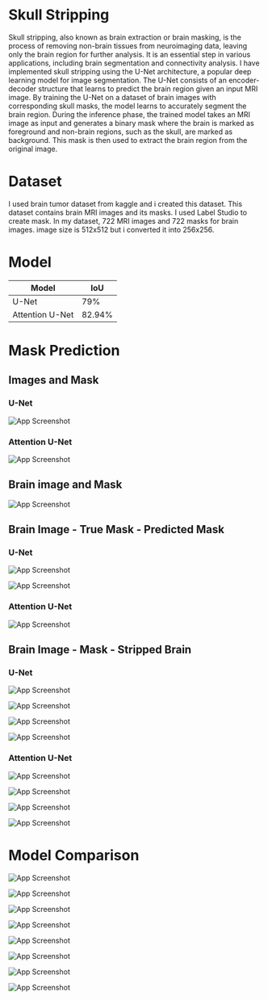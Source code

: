 
# Skull Stripping 

Skull stripping, also known as brain extraction or brain masking, is the process of removing non-brain tissues from neuroimaging data, leaving only the brain region for further analysis. It is an essential step in various applications, including brain segmentation and connectivity analysis. I have implemented skull stripping using the U-Net architecture, a popular deep learning model for image segmentation. The U-Net consists of an encoder-decoder structure that learns to predict the brain region given an input MRI image. By training the U-Net on a dataset of brain images with corresponding skull masks, the model learns to accurately segment the brain region. During the inference phase, the trained model takes an MRI image as input and generates a binary mask where the brain is marked as foreground and non-brain regions, such as the skull, are marked as background. This mask is then used to extract the brain region from the original image.


# Dataset
I used brain tumor dataset from kaggle and i created this dataset. This dataset contains brain MRI images and its masks. I used Label Studio to create mask. In my dataset, 722 MRI images and 722 masks for brain images. image size is 512x512 but i converted it into 256x256. 

# Model
| Model               | IoU         |
| ------------------- | ----------- |
| U-Net               | 79%         |
| Attention U-Net     | 82.94%      |

# Mask Prediction



## Images and Mask
### U-Net
![App Screenshot](https://github.com/MorningStarTM/skull-stripping/blob/main/images/u1.PNG?raw=true)

### Attention U-Net
![App Screenshot](https://github.com/MorningStarTM/skull-stripping/blob/main/images/au1.PNG?raw=true)

## Brain image and Mask
![App Screenshot](https://github.com/MorningStarTM/skull-stripping/blob/main/images/u2.PNG?raw=true)



## Brain Image - True Mask - Predicted Mask
### U-Net
![App Screenshot](https://github.com/MorningStarTM/skull-stripping/blob/main/images/u5.PNG?raw=true)

![App Screenshot](https://github.com/MorningStarTM/skull-stripping/blob/main/images/u7.PNG?raw=true)


### Attention U-Net
![App Screenshot](https://github.com/MorningStarTM/skull-stripping/blob/main/images/au3.PNG?raw=true)




## Brain Image - Mask - Stripped Brain
### U-Net
![App Screenshot](https://github.com/MorningStarTM/skull-stripping/blob/main/images/u3.PNG?raw=true)

![App Screenshot](https://github.com/MorningStarTM/skull-stripping/blob/main/images/u4.PNG?raw=true)

![App Screenshot](https://github.com/MorningStarTM/skull-stripping/blob/main/images/u6.PNG?raw=true)

![App Screenshot](https://github.com/MorningStarTM/skull-stripping/blob/main/images/u8.PNG?raw=true)


### Attention U-Net
![App Screenshot](https://github.com/MorningStarTM/skull-stripping/blob/main/images/au4.PNG?raw=true)

![App Screenshot](https://github.com/MorningStarTM/skull-stripping/blob/main/images/au5.PNG?raw=true)

![App Screenshot](https://github.com/MorningStarTM/skull-stripping/blob/main/images/au6.PNG?raw=true)

![App Screenshot](https://github.com/MorningStarTM/skull-stripping/blob/main/images/au7.PNG?raw=true)


# Model Comparison
![App Screenshot](https://github.com/MorningStarTM/skull-stripping/blob/main/images/output_1.png?raw=true)

![App Screenshot](https://github.com/MorningStarTM/skull-stripping/blob/main/images/output_1.png?raw=true)

![App Screenshot](https://github.com/MorningStarTM/skull-stripping/blob/main/images/output_3.png?raw=true)

![App Screenshot](https://github.com/MorningStarTM/skull-stripping/blob/main/images/output_4.png?raw=true)

![App Screenshot](https://github.com/MorningStarTM/skull-stripping/blob/main/images/output_1_1.png?raw=true)

![App Screenshot](https://github.com/MorningStarTM/skull-stripping/blob/main/images/output_2_2.png?raw=true)

![App Screenshot](https://github.com/MorningStarTM/skull-stripping/blob/main/images/output_3_1.png?raw=true)

![App Screenshot](https://github.com/MorningStarTM/skull-stripping/blob/main/images/output_4_1.png?raw=true)